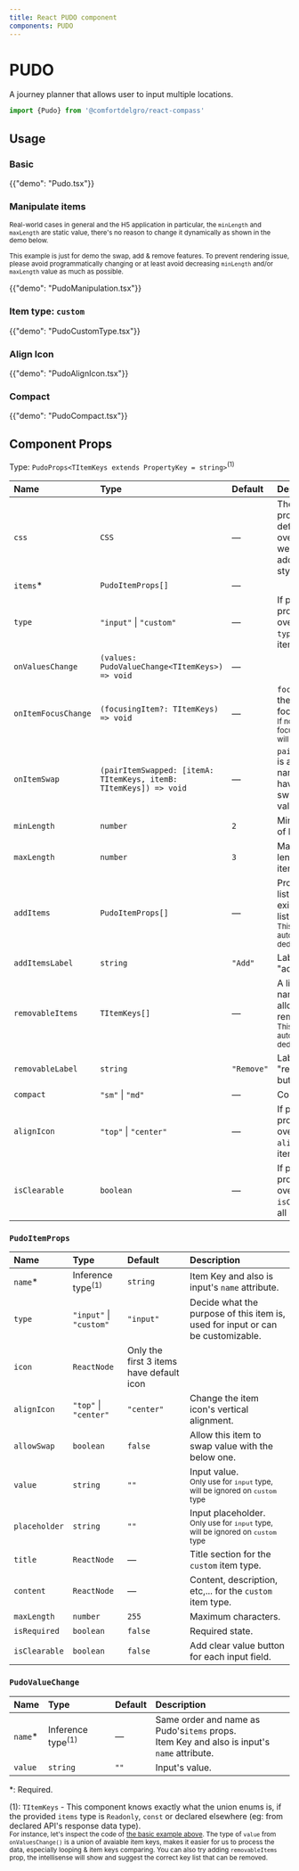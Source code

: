 ```yaml
---
title: React PUDO component
components: PUDO
---
```


# PUDO

<p class="description">A journey planner that allows user to input multiple locations.</p>


```jsx
import {Pudo} from '@comfortdelgro/react-compass'
```

## Usage

### Basic

{{"demo": "Pudo.tsx"}}

### Manipulate items

<small>
Real-world cases in general and the H5 application in particular, the <code>minLength</code> and <code>maxLength</code> are static value, there's no reason to change it dynamically as shown in the demo below.

This example is just for demo the swap, add & remove features. To prevent rendering issue, please avoid programmatically changing or at least avoid decreasing `minLength` and/or `maxLength` value as much as possible.
</small>

{{"demo": "PudoManipulation.tsx"}}

### Item type: `custom`

{{"demo": "PudoCustomType.tsx"}}

### Align Icon

{{"demo": "PudoAlignIcon.tsx"}}

### Compact

{{"demo": "PudoCompact.tsx"}}

## Component Props

Type: `PudoProps<TItemKeys extends PropertyKey = string>`<sup>(1)</sup>

| Name                | Type                                                              | Default    | Description                                                                                                                 |
| :------------------ | :---------------------------------------------------------------- | :--------- | :-------------------------------------------------------------------------------------------------------------------------- |
| `css`               | `CSS`                                                             | —          | The system prop that allows defining system overrides as well as additional CSS styles.                                     |
| `items`\*           | `PudoItemProps[]`                                                 | —          |                                                                                                                             |
| `type`              | `"input"` \| `"custom"`                                           | —          | If provided, this prop will override the `type` of all items.                                                               |
| `onValuesChange`    | `(values: PudoValueChange<TItemKeys>) => void`                    | —          |                                                                                                                             |
| `onItemFocusChange` | `(focusingItem?: TItemKeys) => void`                              | —          | `focusingItem` is the name of the focused item.<br/><small>If no items are focusing, the value will be `undefined`.</small> |
| `onItemSwap`        | `(pairItemSwapped: [itemA: TItemKeys, itemB: TItemKeys]) => void` | —          | `pairItemSwapped` is a pair of item names that have just swapped their values.                                              |
| `minLength`         | `number`                                                          | `2`        | Minimum length of list items.                                                                                               |
| `maxLength`         | `number`                                                          | `3`        | Maximum length of list items.                                                                                               |
| `addItems`          | `PudoItemProps[]`                                                 | —          | Provide a items list to add to the existing item list.<br/><small>This list will be automatically deduplicated.</small>     |
| `addItemsLabel`     | `string`                                                          | `"Add"`    | Label for the "add" button.                                                                                                 |
| `removableItems`    | `TItemKeys[]`                                                     | —          | A list of item name that allowed to remove.<br/><small>This list will be automatically deduplicated.</small>                |
| `removableLabel`    | `string`                                                          | `"Remove"` | Label for the "remove" button.                                                                                              |
| `compact`           | `"sm"` \| `"md"`                                                  | —          | Compact size                                                                                                                |
| `alignIcon`         | `"top"` \| `"center"`                                             | —          | If provided, this prop will override the `alignIcon` of all items.                                                          |
| `isClearable`       | `boolean`                                                         | —          | If provided, this prop will override the `isClearable` of all items.                                                        |

### `PudoItemProps`

| Name          | Type                         | Default                                  | Description                                                                                       |
| :------------ | :--------------------------- | :--------------------------------------- | :------------------------------------------------------------------------------------------------ |
| `name`\*      | Inference type<sup>(1)</sup> | `string`                                 | Item Key and also is input's `name` attribute.                                                    |
| `type`        | `"input"` \| `"custom"`      | `"input"`                                | Decide what the purpose of this item is, used for input or can be customizable.                   |
| `icon`        | `ReactNode`                  | Only the first 3 items have default icon |                                                                                                   |
| `alignIcon`   | `"top"` \| `"center"`        | `"center"`                               | Change the item icon's vertical alignment.                                                        |
| `allowSwap`   | `boolean`                    | `false`                                  | Allow this item to swap value with the below one.                                                 |
| `value`       | `string`                     | `""`                                     | Input value.<br/><small>Only use for `input` type, will be ignored on `custom` type</small>       |
| `placeholder` | `string`                     | `"" `                                    | Input placeholder.<br/><small>Only use for `input` type, will be ignored on `custom` type</small> |
| `title`       | `ReactNode`                  | —                                        | Title section for the `custom` item type.                                                         |
| `content`     | `ReactNode`                  | —                                        | Content, description, etc,... for the `custom` item type.                                         |
| `maxLength`   | `number`                     | `255`                                    | Maximum characters.                                                                               |
| `isRequired`  | `boolean`                    | `false`                                  | Required state.                                                                                   |
| `isClearable` | `boolean`                    | `false`                                  | Add clear value button for each input field.                                                      |

### `PudoValueChange`

| Name     | Type                         | Default | Description                                                                                    |
| :------- | :--------------------------- | :------ | :--------------------------------------------------------------------------------------------- |
| `name`\* | Inference type<sup>(1)</sup> | —       | Same order and name as Pudo's`items` props.<br/>Item Key and also is input's `name` attribute. |
| `value`  | `string`                     | `""`    | Input's value.                                                                                 |

\*: Required.

(1): `TItemKeys` - This component knows exactly what the union enums is, if the provided `items` type is `Readonly`, `const` or declared elsewhere (eg: from declared API's response data type).<br/>
<small>For instance, let's inspect the code of <a href="#basic">the basic example above</a>. The type of `value` from `onValuesChange()` is a union of avaiable item keys, makes it easier for us to process the data, especially looping & item keys comparing.
You can also try adding `removableItems` prop, the intellisense will show and suggest the correct key list that can be removed.</small>
